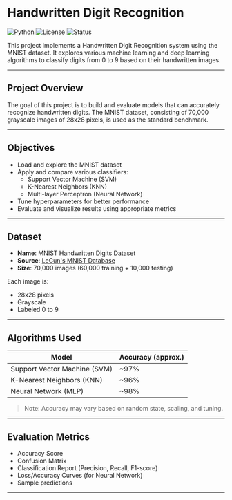 # Handwritten Digit Recognition

![Python](https://img.shields.io/badge/python-3.7%2B-blue.svg)
![License](https://img.shields.io/badge/license-MIT-green.svg)
![Status](https://img.shields.io/badge/status-Completed-brightgreen)

This project implements a Handwritten Digit Recognition system using the MNIST dataset. It explores various machine learning and deep learning algorithms to classify digits from 0 to 9 based on their handwritten images.

---

## Project Overview

The goal of this project is to build and evaluate models that can accurately recognize handwritten digits. The MNIST dataset, consisting of 70,000 grayscale images of 28x28 pixels, is used as the standard benchmark.

---

## Objectives

- Load and explore the MNIST dataset
- Apply and compare various classifiers:
  - Support Vector Machine (SVM)
  - K-Nearest Neighbors (KNN)
  - Multi-layer Perceptron (Neural Network)
- Tune hyperparameters for better performance
- Evaluate and visualize results using appropriate metrics

---

## Dataset

- **Name**: MNIST Handwritten Digits Dataset  
- **Source**: [LeCun's MNIST Database](http://yann.lecun.com/exdb/mnist/)
- **Size**: 70,000 images (60,000 training + 10,000 testing)

Each image is:
- 28x28 pixels
- Grayscale
- Labeled 0 to 9

---

## Algorithms Used

| Model            | Accuracy (approx.) |
|------------------|---------------------|
| Support Vector Machine (SVM) | ~97%         |
| K-Nearest Neighbors (KNN)    | ~96%         |
| Neural Network (MLP)         | ~98%         |

> Note: Accuracy may vary based on random state, scaling, and tuning.

---

## Evaluation Metrics

- Accuracy Score
- Confusion Matrix
- Classification Report (Precision, Recall, F1-score)
- Loss/Accuracy Curves (for Neural Network)
- Sample predictions

---
